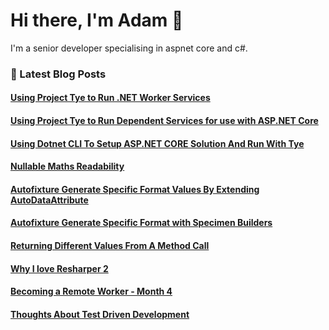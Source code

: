 # Hi there, I'm Adam 👋

I'm a senior developer specialising in aspnet core and c#.

### 📙 Latest Blog Posts
<!--START_SECTION:feed-->
#### [Using Project Tye to Run .NET Worker Services](http:&#x2F;&#x2F;adamstorr.azurewebsites.net&#x2F;blog&#x2F;using-project-tye-to-run-dotnet-worker-services)
#### [Using Project Tye to Run Dependent Services for use with ASP.NET Core](http:&#x2F;&#x2F;adamstorr.azurewebsites.net&#x2F;blog&#x2F;using-project-tye-to-run-dependent-services-for-use-with-aspnetcore)
#### [Using Dotnet CLI To Setup ASP.NET CORE Solution And Run With Tye](http:&#x2F;&#x2F;adamstorr.azurewebsites.net&#x2F;blog&#x2F;using-dotnet-cli-to-setup-aspnetcore-solution-and-run-with-tye)
#### [Nullable Maths Readability](http:&#x2F;&#x2F;adamstorr.azurewebsites.net&#x2F;blog&#x2F;nullable-maths-readability)
#### [Autofixture Generate Specific Format Values By Extending AutoDataAttribute](http:&#x2F;&#x2F;adamstorr.azurewebsites.net&#x2F;blog&#x2F;autofixture-generate-specific-format-values-by-extending-autodataattribute)
#### [Autofixture Generate Specific Format with Specimen Builders](http:&#x2F;&#x2F;adamstorr.azurewebsites.net&#x2F;blog&#x2F;autofixture-generate-specific-format-with-specimen-builders)
#### [Returning Different Values From A Method Call](http:&#x2F;&#x2F;adamstorr.azurewebsites.net&#x2F;blog&#x2F;returning-different-values-from-a-method-call)
#### [Why I love Resharper 2](http:&#x2F;&#x2F;adamstorr.azurewebsites.net&#x2F;blog&#x2F;why-i-love-resharper-2)
#### [Becoming a Remote Worker - Month 4](http:&#x2F;&#x2F;adamstorr.azurewebsites.net&#x2F;blog&#x2F;becoming-a-remote-worker-month-4)
#### [Thoughts About Test Driven Development](http:&#x2F;&#x2F;adamstorr.azurewebsites.net&#x2F;blog&#x2F;thoughts-about-test-driven-development)
<!--END_SECTION:feed-->


<!--
**WestDiscGolf/WestDiscGolf** is a ✨ _special_ ✨ repository because its `README.md` (this file) appears on your GitHub profile.

Here are some ideas to get you started:

- 🔭 I’m currently working on ...
- 🌱 I’m currently learning ...
- 👯 I’m looking to collaborate on ...
- 🤔 I’m looking for help with ...
- 💬 Ask me about ...
- 📫 How to reach me: ...
- 😄 Pronouns: ...
- ⚡ Fun fact: ...
-->
